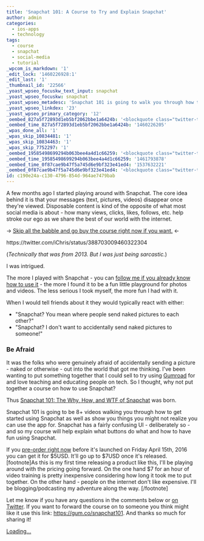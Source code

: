 ```yaml
---
title: 'Snapchat 101: A Course to Try and Explain Snapchat'
author: admin
categories:
  - ios-apps
  - technology
tags:
  - course
  - snapchat
  - social-media
  - tutorial
_wpcom_is_markdown: '1'
_edit_lock: '1460226928:1'
_edit_last: '1'
_thumbnail_id: '22566'
_yoast_wpseo_focuskw_text_input: snapchat
_yoast_wpseo_focuskw: snapchat
_yoast_wpseo_metadesc: 'Snapchat 101 is going to walk you through how to get started using Snapchat as well as show you things you might not realize you can use the app for.'
_yoast_wpseo_linkdex: '23'
_yoast_wpseo_primary_category: '12'
_oembed_827a5f72893d1eb5bf2062bbe1a6424b: '<blockquote class="twitter-tweet" data-width="550"><p lang="en" dir="ltr">Cancelling all other social media networks and focusing my efforts on Snapchat. <a href="https://twitter.com/hashtag/wayofthefuture?src=hash">#wayofthefuture</a></p>&mdash; Chris Enns (@iChris) <a href="https://twitter.com/iChris/status/388703009460322304">October 11, 2013</a></blockquote><script async src="//platform.twitter.com/widgets.js" charset="utf-8"></script>'
_oembed_time_827a5f72893d1eb5bf2062bbe1a6424b: '1460226205'
_wpas_done_all: '1'
_wpas_skip_10834481: '1'
_wpas_skip_10834463: '1'
_wpas_skip_7752297: '1'
_oembed_19585498699294b063bee4a4d1c66259: '<blockquote class="twitter-tweet" data-width="550"><p lang="en" dir="ltr">Cancelling all other social media networks and focusing my efforts on Snapchat. <a href="https://twitter.com/hashtag/wayofthefuture?src=hash">#wayofthefuture</a></p>&mdash; Chris Enns (@iChris) <a href="https://twitter.com/iChris/status/388703009460322304">October 11, 2013</a></blockquote><script async src="//platform.twitter.com/widgets.js" charset="utf-8"></script>'
_oembed_time_19585498699294b063bee4a4d1c66259: '1461793878'
_oembed_time_0f87cae9b47f5a745d6e9bf323e41ed4: '1537632221'
_oembed_0f87cae9b47f5a745d6e9bf323e41ed4: '<blockquote class="twitter-tweet" data-width="550" data-dnt="true"><p lang="en" dir="ltr">Cancelling all other social media networks and focusing my efforts on Snapchat. <a href="https://twitter.com/hashtag/wayofthefuture?src=hash&amp;ref_src=twsrc%5Etfw">#wayofthefuture</a></p>&mdash; Chris Enns ⛄️ (@iChris) <a href="https://twitter.com/iChris/status/388703009460322304?ref_src=twsrc%5Etfw">October 11, 2013</a></blockquote><script async src="https://platform.twitter.com/widgets.js" charset="utf-8"></script>'
id: c190e24a-c130-4796-854d-964ae7479bab
---
```

<p>A few months ago I started playing around with Snapchat. The core idea behind it is that your messages (text, pictures, videos) disappear once they're viewed. Disposable content is kind of the opposite of what most social media is about - how many views, clicks, likes, follows, etc. help stroke our ego as we share the best of our world with the internet.</p>
<p>-> <a href="https://gum.co/snapchat101">Skip all the babble and go buy the course right now if you want.</a> &lt;-</p>
<p>https://twitter.com/iChris/status/388703009460322304</p>
<p>(<em>Technically that was from 2013. But I was just being sarcastic.</em>)</p>
<p>I was intrigued.</p>
<p>The more I played with Snapchat - you can <a href="http://snapchat.com/add/ichris306">follow me if you already know how to use it</a> - the more I found it to be a fun little playground for photos and videos. The less serious I took myself, the more fun I had with it.</p>
<p>When I would tell friends about it they would typically react with either:</p>
<ul>
<li>"Snapchat? You mean where people send naked pictures to each other?"</li>
<li>"Snapchat? I don't want to accidentally send naked pictures to someone!"</li>
</ul>
<h3>Be Afraid</h3>
<p>It was the folks who were genuinely afraid of accidentally sending a picture - naked or otherwise - out into the world that got me thinking. I've been wanting to put something together that I could sell to try using <a href="https://gumroad.com">Gumroad</a> for and love teaching and educating people on tech. So I thought, why not put together a course on how to use Snapchat?</p>
<p>Thus <a href="https://gum.co/snapchat101">Snapchat 101: The Why, How, and WTF of Snapchat</a> was born.</p>
<p>Snapchat 101 is going to be 8+ videos walking you through how to get started using Snapchat as well as show you things you might not realize you can use the app for. Snapchat has a fairly confusing UI - deliberately so - and so my course will help explain what buttons do what and how to have fun using Snapchat.</p>
<p>If you <a href="https://gum.co/snapchat101">pre-order right now</a> before it's launched on Friday April 15th, 2016 you can get it for $5USD. It'll go up to $7USD once it's released. [footnote]As this is my first time releasing a product like this, I'll be playing around with the pricing going forward. On the one hand $7 for an hour of video training is pretty inexpensive considering how long it took me to put together. On the other hand - people on the internet don't like expensive. I'll be blogging/podcasting my adventure along the way. [/footnote]</p>
<p>Let me know if you have any questions in the comments below or <a href="https://twitter.com/ichris">on Twitter</a>. If you want to forward the course on to someone you think might like it use this link: <a href="https://gum.co/snapchat101">https://gum.co/snapchat101</a>. And thanks so much for sharing it!</p>
<p><script src="https://gumroad.com/js/gumroad-embed.js"></script></p>
<div class="gumroad-product-embed" data-gumroad-product-id="snapchat101" data-outbound-embed="true"><a href="https://gumroad.com/l/snapchat101">Loading...</a></div>
